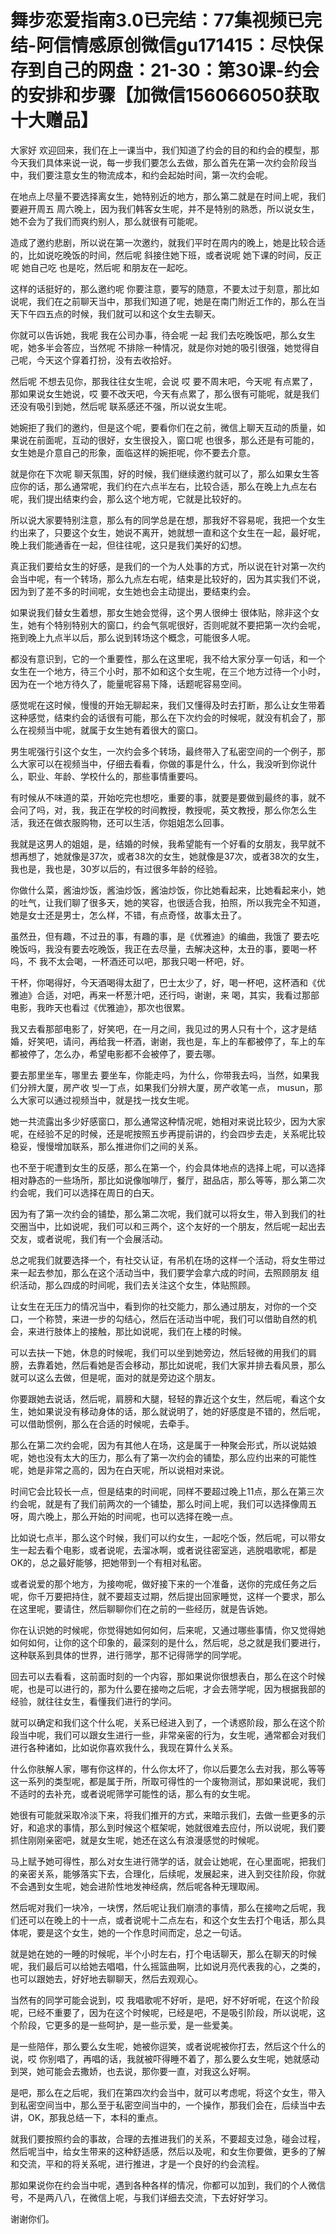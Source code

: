 # 舞步恋爱指南3.0已完结：77集视频已完结-阿信情感原创微信gu171415：尽快保存到自己的网盘：21-30：第30课-约会的安排和步骤【加微信156066050获取十大赠品】

大家好 欢迎回来，我们在上一课当中，我们知道了约会的目的和约会的模型，那今天我们具体来说一说，每一步我们要怎么去做，那么首先在第一次约会阶段当中，我们要注意女生的物流成本，和约会起始时间，第一次约会呢。

在地点上尽量不要选择离女生，她特别近的地方，那么第二就是在时间上呢，我们要避开周五 周六晚上，因为我们韩客女生呢，并不是特别的熟悉，所以说女生，她不会为了我们而爽约别人，那么就很有可能呢。

造成了邀约悲剧，所以说在第一次邀约，就我们平时在周内的晚上，她是比较合适的，比如说吃晚饭的时间，然后呢 斜接住她下班，或者说呢 她下课的时间，反正呢 她自己吃 也是吃，然后呢 和朋友在一起吃。

这样的话挺好的，那么邀约呢 你要注意，要写的随意，不要太过于刻意，那比如说呢，我们在之前聊天当中，那我们知道了呢，她是在南门附近工作的，那么在当天下午四五点的时候，我们就可以和这个女生去聊天。

你就可以告诉她，我呢 我在公司办事，待会呢 一起 我们去吃晚饭吧，那么女生呢，她多半会答应，当然呢 不排除一种情况，就是你对她的吸引很强，她觉得自己呢，今天这个穿着打扮，没有去收拾好。

然后呢 不想去见你，那我往往女生呢，会说 哎 要不周末吧，今天呢 有点累了，那如果说女生她说，哎 要不改天吧，今天有点累了，那么很有可能呢，就是我们还没有吸引到她，然后呢 联系感还不强，所以说女生呢。

她婉拒了我们的邀约，但是这个呢，要看你们在之前，微信上聊天互动的质量，如果说在前面呢，互动的很好，女生很投入，窗口呢 也很多，那么还是有可能的，女生她是介意自己的形象，面临这样的婉拒呢，你不要去介意。

就是你在下次呢 聊天氛围，好的时候，我们继续邀约就可以了，那么如果女生答应你的话，那么通常呢，我们约在六点半左右，比较合适，那么在晚上九点左右呢，我们提出结束约会，那么这个地方呢，它就是比较好的。

所以说大家要特别注意，那么有的同学总是在想，那我好不容易呢，我把一个女生约出来了，只要这个女生，她说不离开，她就想一直和这个女生在一起，最好呢，晚上我们能通香在一起，但往往呢，这只是我们美好的幻想。

真正我们要给女生的好感，是我们的一个为人处事的方式，所以说在针对第一次约会当中呢，有一个转场，那么九点左右呢，结束是比较好的，因为其实我们不说，因为到了差不多的时间呢，女生她也会主动提出，要结束约会。

如果说我们替女生着想，那女生她会觉得，这个男人很绅士 很体贴，除非这个女生，她有个特别特别大的窗口，约会气氛呢很好，否则呢就不要把第一次约会呢，拖到晚上九点半以后，那么说到转场这个概念，可能很多人呢。

都没有意识到，它的一个重要性，那么在这里呢，我不给大家分享一句话，和一个女生在一个地方，待三个小时，那不如和这个女生呢，在三个地方过待一个小时，因为在一个地方待久了，能量呢容易下降，话题呢容易空间。

感觉呢在这时候，慢慢的开始无聊起来，我们又懂得及时去打断，那么让女生带着这种感觉，结束约会的话很有可能，那么在下次约会的时候呢，就没有机会了，那么在视频当中呢，就属于女生她有着很大的窗口。

男生呢强行引这个女生，一次约会多个转场，最终带入了私密空间的一个例子，那么大家可以在视频当中，仔细去看看，你做的事是什么，什么，我没听到你说什么，职业、年龄、学校什么的，那些事情重要吗。

有时候从不味道的菜，开始吃完也想吃，重要的事，就要是要做到最终的事，就不会问了吗，对，我，我正在学校的时间教授，教授呢，英文教授，那么你怎么生活，我还在做衣服购物，还可以生活，你姐姐怎么回事。

我就是这男人的姐姐，是，结婚的时候，我希望能有一个好看的女朋友，我早就不想再想了，她就像是37次，或者38次的女生，她就像是37次，或者38次的女生，我也是，我也是，30岁以后的，有过很多年龄的经验。

你做什么菜，酱油炒饭，酱油炒饭，酱油炒饭，你比她看起来，比她看起来小，她的吐气，让我们聊了很多天，她的笑容，也很适合我，拍照，所以我完全不知道，她是女士还是男士，怎么样，不错，有点奇怪，故事太丑了。

虽然丑，但有趣，不过丑的事，有趣的事，是《优雅迪》的编曲，我饿了 要去吃晚饭吗，我没有要去吃晚饭，我正在去尽量，去解决这种，太丑的事，要喝一杯吗，不 我不太会喝，一杯酒还可以吧，那我只喝一杯吧，好。

干杯，你喝得好，今天酒喝得太甜了，巴士太少了，好，喝一杯吧，这杯酒和《优雅迪》合适，对吧，再来一杯葱汁吧，还行吗，谢谢，来 喝，其实，我看过那部电影，我昨天也看过《优雅迪》，那次也很累。

我又去看那部电影了，好笑吧，在一月之间，我见过的男人只有十个，这才是结婚，好笑吧，请问，再给我一杯酒，谢谢，我也是，车上的车都被停了，车上的车都被停了，怎么办，希望电影都不会被停了，要去哪。

要去那里坐车，哪里去 要坐车，你能走吗，为什么，你带我去吗，当然，如果我们分辨大厦，房产收 빚一丁点，如果我们分辨大厦，房产收笔一点， musun，那么大家可以通过视频当中，就是找一找女生呢。

她一共流露出多少好感窗口，那么通常这种情况呢，她相对来说比较少，因为大家呢，在经验不足的时候，还是呢按照五步再提前讲的，约会四步去走，关系呢比较稳妥，慢慢增加联系，那么推进你们之间的关系。

也不至于呢遭到女生的反感，那么在第一个，约会具体地点的选择上呢，可以选择相对静态的一些场所，那比如说像咖啡厅，餐厅，甜品店，那么等等，那么第二次约会呢，我们可以选择在周日的白天。

因为有了第一次约会的铺垫，那么第二次呢，我们就可以将女生，带入到我们的社交圈当中，比如说呢，我们可以和三两个，这个友好的一个朋友，然后呢一起出去交友，或者说呢，我们有一个会展活动。

总之呢我们就要选择一个，有社交认证，有吊机在场的这样一个活动，将女生带过来一起去参加，那么在这个活动当中，我们要学会拿六成的时间，去照顾朋友 组织活动，那么四成的时间呢，我们去关注这个女生，体贴照顾。

让女生在无压力的情况当中，看到你的社交能力，那么通过朋友，对你的一个交口，一个称赞，来进一步的勾结心，然后在活动当中呢，我们可以借助自然的机会，来进行肢体上的接触，那比如说呢，我们在上楼的时候。

可以去扶一下她，休息的时候呢，我们可以坐到她旁边，然后轻微的用我们的肩膀，去靠着她，然后看她是否会移动，那比如说呢，我们大家并排去看风景，那么就可以这么去做，但是呢，面对的就是旁边这个朋友。

你要跟她去说话，然后呢，肩膀和大腿，轻轻的靠近这个女生，然后呢，看这个女生，她如果说没有移动身体的话，那么就说明了，她的好感度是不错的，然后呢，可以借助惯例，那么在合适的时候呢，去牵手。

那么在第二次约会呢，因为有其他人在场，这是属于一种聚会形式，所以说姑娘呢，她也没有太大的压力，那么有了第一次约会的铺垫，那么应约出来的可能性呢，她是非常之高的，因为在白天呢，所以说相对来说。

时间它会比较长一点，但是结束的时间呢，同样不要超过晚上11点，那么在第三次约会呢，就是有了我们前两次的一个铺垫，那么时间上呢，我们可以选择像周五呀，周六晚上，那么开始的时间呢，也可以选择在晚一点。

比如说七点半，那么这个时候，我们可以约女生，一起吃个饭，然后呢，可以带女生一起去看个电影，或者说呢，去溜冰啊，或者说往密室逃，逃脱唱歌呢，都是OK的，总之最好能够，把她带到一个有相对私密。

或者说爱的那个地方，为接吻呢，做好接下来的一个准备，送你的完成任务之后呢，你千万要把持住，就不要超支过期，然后提出回家睡觉，这样一个要求，那么在这里呢，要请住，然后聊聊你们在之前的一些经历，就是告诉她。

你在认识她的时候呢，你觉得她如何如何，后来呢，又通过哪些事情，你又觉得她如何如何，让你的这个印象的，最深刻的是什么，然后呢，总之就是我们要进行，这种联系到具体的世界，进行筛学，那不记得筛学的同学呢。

回去可以去看看，这前面时刻的一个内容，那如果说你很想表白，那么在这个时候呢，也是可以进行的，那为什么要在接吻之后呢，才会去筛学呢，因为根据我部的经验，就往往女生，看懂我们进行的学问。

就可以确定和我们这个什么呢，关系已经进入到了，一个诱惑阶段，那么在这个阶段当中呢，我们可以跟女生进行一些，非常亲密的行为，女生呢，通常都会对我们进行各种诸如，比如说你喜欢我什么，我现在算什么关系。

什么你肤解人家，哪有你这样的，什么你太坏了，你以后要怎么去对我，那么等等这一系列的类型呢，都是属于所，所取可得性的一个废物测试，那如果说呢，我们不适时的去补充，或者说呢筛学可能性的话，那么有的女生呢。

她很有可能就采取冷淡下来，将我们推开的方式，来暗示我们，去做一些更多的示好，和追求的事情，那么到时候这个框架呢，她就很难去应付，所以说呢，我们要抓住刚刚亲密吧，就是女生呢，她还在这么有浪漫感觉的时候呢。

马上赋予她可得性，那么对女生进行筛学的话，就会让她呢，在心里面呢，把我们的亲密关系，能够落实下去，合理化，后续呢，发展起来，进入到交往阶段，你就不会遇到女生呢，她会进阶性地发神经病，然后呢各种无理取闹。

然后呢对我们一块冷，一块愣，然后呢让我们崩溃的事情，那么在接吻之后呢，我们还可以在晚上的十一点，或者说呢十二点左右，和这个女生去打个电话，那么具体呢，要是这个女生，她的一个作息时间而定，总之一句话。

就是她在她的一睡的时候呢，半个小时左右，打个电话聊天，那么在聊天的时候呢，我们最后可以给她去唱唱，什么摇篮曲啊，比如说月亮代表我的心，之类的，也可以跟她去，好好地去聊聊天，然后去观观心。

当然有的同学可能会说到，哎 我唱歌呢不好听，是吧，好不好听呢，在这个阶段呢，已经不重要了，因为在这个时候呢，已经是吧，不是吸引阶段，所以说呢，这个阶段，它更多的是一些呵护，是一些示爱，是一些爱美。

是一些陪伴，那么要么女生呢，她被你逗笑，或者说呢被你打去，然后这个什么的说，哎 你别唱了，再唱的话，我就被吓得睡不着了，那么要么女生呢，她就感动到哭，她可能会去撒娇，也去说，那你要一直，对我这么好啊。

是吧，那么在之后呢，我们在第四次约会当中，就可以考虑呢，将这个女生，带入到私密空间当中，那么至于私密空间当中的，一个操作，那我们会在，后续当中去讲，OK，那我总结一下，本科的重点。

就我们要按照约会的事故，合理的去推进我们的关系，不要超支过急，碰会过程，然后呢当中，给女生带来的这种舒适感，然后以及呢，和女生你要做，更多的了解和交流，平和的将关系呢，进行推进，才是一个良好的约会流程。

那如果说你在约会当中呢，遇到各种各样的情况，你都可以加到，我们的个人微信号，不是两八八，在微信上呢，与我们详细去交流，下去好好学习。

谢谢你们。